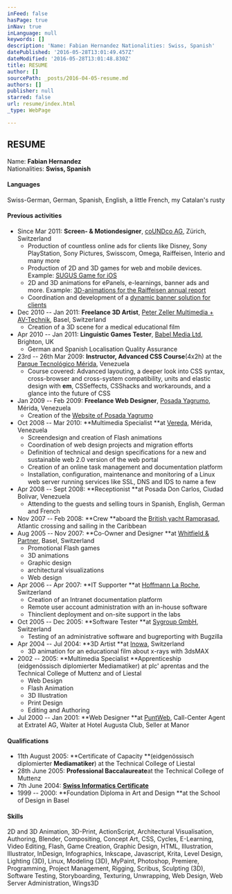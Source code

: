 ```yaml
---
inFeed: false
hasPage: true
inNav: true
inLanguage: null
keywords: []
description: 'Name: Fabian Hernandez Nationalities: Swiss, Spanish'
datePublished: '2016-05-28T13:01:49.457Z'
dateModified: '2016-05-28T13:01:48.830Z'
title: RESUME
author: []
sourcePath: _posts/2016-04-05-resume.md
authors: []
publisher: null
starred: false
url: resume/index.html
_type: WebPage

---
```

## RESUME

Name: **Fabian Hernandez**  
Nationalities: **Swiss, Spanish**

#### Languages

Swiss-German, German, Spanish, English, a little French, my Catalan's rusty

#### Previous activities

* Since Mar 2011: **Screen- & Motiondesigner**, [coUNDco AG][0], Zürich, Switzerland
  * Production of countless online ads for clients like Disney, Sony PlayStation, Sony Pictures, Swisscom, Omega, Raiffeisen, Interio and many more
  * Production of 2D and 3D games for web and mobile devices. Example: [SUGUS Game for iOS][1]
  * 2D and 3D animations for ePanels, e-learnings, banner ads and more. Example: [3D-animations for the Raiffeisen annual report][2]
  * Coordination and development of a [dynamic banner solution for clients][3]
* Dec 2010 -- Jan 2011: **Freelance 3D Artist**, [Peter Zeller Multimedia + AV-Technik][4], Basel, Switzerland
  * Creation of a 3D scene for a medical educational film
* Apr 2010 -- Jan 2011: **Linguistic Games Tester**, [Babel Media Ltd][5], Brighton, UK
  * German and Spanish Localisation Quality Assurance
* 23rd -- 26th Mar 2009: **Instructor, Advanced CSS Course**(4x2h) at the [Parque Tecnológico Mérida][6], Venezuela
  * Course covered: Advanced layouting, a deeper look into CSS syntax, cross-browser and cross-system compatibility, units and elastic design with **em**, CSSeffects, CSShacks and workarounds, and a glance into the future of CSS
* Jan 2009 -- Feb 2009: **Freelance Web Designer**, [Posada Yagrumo][7], Mérida, Venezuela
  * Creation of the [Website of Posada Yagrumo][7]
* Oct 2008 -- Mar 2010: **Multimedia Specialist **at [Vereda][8], Mérida, Venezuela
  * Screendesign and creation of Flash animations
  * Coordination of web design projects and migration efforts
  * Definition of technical and design specifications for a new and sustainable web 2.0 version of the web portal
  * Creation of an online task management and documentation platform
  * Installation, configuration, maintenance and monitoring of a Linux web server running services like SSL, DNS and IDS to name a few
* Apr 2008 -- Sept 2008: **Receptionist **at Posada Don Carlos, Ciudad Bolivar, Venezuela
  * Attending to the guests and selling tours in Spanish, English, German and French
* Nov 2007 -- Feb 2008: **Crew **aboard the [British yacht Ramprasad][9], Atlantic crossing and sailing in the Caribbean
* Aug 2005 -- Nov 2007: **Co-Owner and Designer **at [Whitfield & Partner][10], Basel, Switzerland
  * Promotional Flash games
  * 3D animations
  * Graphic design
  * architectural visualizations
  * Web design
* Apr 2006 -- Apr 2007: **IT Supporter **at [Hoffmann La Roche][11], Switzerland
  * Creation of an Intranet documentation platform
  * Remote user account administration with an in-house software
  * Thinclient deployment and on-site support in the labs
* Oct 2005 -- Dec 2005: **Software Tester **at [Sygroup GmbH][12], Switzerland
  * Testing of an administrative software and bugreporting with Bugzilla
* Apr 2004 -- Jul 2004: **3D Artist **at [Inowa][13], Switzerland
  * 3D animation for an educational film about x-rays with 3dsMAX
* 2002 -- 2005: **Multimedia Specialist **Apprenticeship (eidgenössisch diplomierter Mediamatiker) at plc' aprentas and the Technical College of Muttenz and of Liestal
  * Web Design
  * Flash Animation
  * 3D Illustration
  * Print Design
  * Editing and Authoring
* Jul 2000 -- Jan 2001: **Web Designer **at [PuntWeb][14], Call-Center Agent at Extratel AG, Waiter at Hotel Augusta Club, Seller at Manor

#### Qualifications

* 11th August 2005: **Certificate of Capacity **(eidgenössisch diplomierter **Mediamatiker**) at the Technical College of Liestal
* 28th June 2005: **Professional Baccalaureate**at the Technical College of Muttenz
* 7th June 2004: **[Swiss Informatics Certificate][15]**
* 1999 -- 2000: **Foundation Diploma in Art and Design **at the School of Design in Basel

#### Skills

2D and 3D Animation, 3D-Print, ActionScript, Architectural Visualisation, Authoring, Blender, Compositing, Concept Art, CSS, Cycles, E-Learning, Video Editing, Flash, Game Creation, Graphic Design, HTML, Illustration, Illustrator, InDesign, Infographics, Inkscape, Javascript, Krita, Level Design, Lighting (3D), Linux, Modeling (3D), MyPaint, Photoshop, Premiere, Programming, Project Management, Rigging, Scribus, Sculpting (3D), Software Testing, Storyboarding, Texturing, Unwrapping, Web Design, Web Server Administration, Wings3D

[0]: http://coundco.ch/ "co&co AG"
[1]: https://itunes.apple.com/gb/app/sugusgame/id453029514 "SUGUS Game for iOS"
[2]: http://geld-und-werte.ch/ "Geld und Werte"
[3]: http://bannercockpit.com/ "Bannercockpit"
[4]: http://pz-multimedia.ch/ "Peter Zeller Multimedia + AV-Technik"
[5]: http://babelmedia.com/ "Babel Media Ltd"
[6]: http://cptm.ula.ve/ "Parque Tecnológico Mérida"
[7]: http://posadayagrumo.com/ "Website of Posada Yagrumo"
[8]: http://vereda.ula.ve/ "Vereda"
[9]: http://ramprasad.co.uk/ "Ramprasad"
[10]: http://www.whitfield.ch/indexOld.php "Whitfield & Partner Website"
[11]: http://roche.com/ "Roche"
[12]: http://sygroup.ch/ "Sygroup"
[13]: http://inowa.ch/ "Inowa"
[14]: http://puntweb.com/ "PuntWeb"
[15]: http://siz.ch/ "SIZ"
